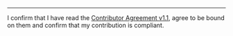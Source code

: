 

______________________________________
I confirm that I have read the [Contributor Agreement v1.1](https://github.com/tegonal/github-commons/blob/v2.5.0/.github/Contributor%20Agreement.txt), agree to be bound on them and confirm that my contribution is compliant.
